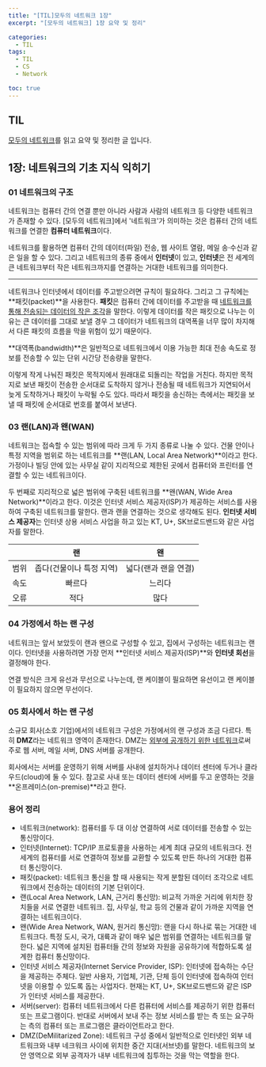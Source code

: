 ```yaml
---
title: "[TIL]모두의 네트워크 1장"
excerpt: "[모두의 네트워크] 1장 요약 및 정리"

categories:
  - TIL
tags:
  - TIL
  - CS
  - Network

toc: true
---
```


## TIL

[모두의 네트워크](http://www.kyobobook.co.kr/product/detailViewKor.laf?mallGb=KOR&ejkGb=KOR&barcode=9791160505030)를 읽고 요약 및 정리한 글 입니다.

## 1장: 네트워크의 기초 지식 익히기

### 01 네트워크의 구조

네트워크는 컴퓨터 간의 연결 뿐만 아니라 사람과 사람의 네트워크 등 다양한 네트워크가 존재할 수 있다. [모두의 네트워크]에서 '네트워크'가 의미하는 것은 컴퓨터 간의 네트워크를 연결한 **컴퓨터 네트워크**이다.

네트워크를 활용하면 컴퓨터 간의 데이터(파일) 전송, 웹 사이트 열람, 메일 송·수신과 같은 일을 할 수 있다. 그리고 네트워크의 종류 중에서 **인터넷**이 있고, **인터넷**은 전 세계의 큰 네트워크부터 작은 네트워크까지를 연결하는 거대한 네트워크를 의미한다.

---

네트워크나 인터넷에서 데이터를 주고받으려면 규칙이 필요하다. 그리고 그 규칙에는 **패킷(packet)**을 사용한다. **패킷**은 컴퓨터 간에 데이터를 주고받을 때 <u>네트워크를 통해 전송되는 데이터의 작은 조각</u>을 말한다. 이렇게 데이터를 작은 패킷으로 나누는 이유는 큰 데이터를 그대로 보낼 경우 그 데이터가 네트워크의 대역폭을 너무 많이 차지해서 다른 패킷의 흐름을 막을 위험이 있기 때문이다.

**대역폭(bandwidth)**은 일반적으로 네트워크에서 이용 가능한 최대 전송 속도로 정보를 전송할 수 있는 단위 시간당 전송량을 말한다.

이렇게 작게 나눠진 패킷은 목적지에서 원래대로 되돌리는 작업을 거친다. 하지만 목적지로 보낸 패킷이 전송한 순서대로 도착하지 않거나 전송될 때 네트워크가 지연되어서 늦게 도착하거나 패킷이 누락될 수도 있다. 따라서 패킷을 송신하는 측에서는 패킷을 보낼 때 패킷에 순서대로 번호를 붙여서 보낸다.

### 03 랜(LAN)과 왠(WAN)

네트워크는 접속할 수 있는 범위에 따라 크게 두 가지 종류로 나눌 수 있다. 건물 안이나 특정 지역을 범위로 하는 네트워크를 **랜(LAN, Local Area Network)**이라고 한다. 가정이나 빌딩 안에 있는 사무실 같이 지리적으로 제한된 곳에서 컴퓨터와 프린터를 연결할 수 있는 네트워크이다.

두 번째로 지리적으로 넓은 범위에 구축된 네트워크를 **왠(WAN, Wide Area Network)**이라고 한다. 이것은 인터넷 서비스 제공자(ISP)가 제공하는 서비스를 사용하여 구축된 네트워크를 말한다. 랜과 랜을 연결하는 것으로 생각해도 된다. **인터넷 서비스 제공자**는 인터넷 상용 서비스 사업을 하고 있는 KT, U+, SK브로드밴드와 같은 사업자를 말한다.

|      |            랜            |          왠          |
| :--: | :----------------------: | :------------------: |
| 범위 | 좁다(건물이나 특정 지역) | 넓다(랜과 랜을 연결) |
| 속도 |          빠르다          |        느리다        |
| 오류 |           적다           |         많다         |

### 04 가정에서 하는 랜 구성

네트워크는 앞서 보았듯이 랜과 왠으로 구성할 수 있고, 집에서 구성하는 네트워크는 랜이다. 인터넷을 사용하려면 가장 먼저 **인터넷 서비스 제공자(ISP)**와 **인터넷 회선**을 결정해야 한다.

연결 방식은 크게 유선과 무선으로 나누는데, 랜 케이블이 필요하면 유선이고 랜 케이블이 필요하지 않으면 무선이다.

### 05 회사에서 하는 랜 구성

소규모 회사(소호 기업)에서의 네트워크 구성은 가정에서의 랜 구성과 조금 다르다. 특히 **DMZ**라는 네트워크 영역이 존재한다. DMZ는 <u>외부에 공개하기 위한 네트워크</u>로써 주로 웹 서버, 메일 서버, DNS 서버를 공개한다.

회사에서는 서버를 운영하기 위해 서버를 사내에 설치하거나 데이터 센터에 두거나 클라우드(cloud)에 둘 수 있다. 참고로 사내 또는 데이터 센터에 서버를 두고 운영하는 것을 **온프레미스(on-premise)**라고 한다.

### 용어 정리

- 네트워크(network): 컴퓨터를 두 대 이상 연결하여 서로 데이터를 전송할 수 있는 통신망이다.
- 인터넷(Internet): TCP/IP 프로토콜을 사용하는 세계 최대 규모의 네트워크다. 전 세계의 컴퓨터를 서로 연결하여 정보를 교환할 수 있도록 만든 하나의 거대한 컴퓨터 통신망이다.
- 패킷(packet): 네트워크 통신을 할 때 사용되는 작게 분할된 데이터 조각으로 네트워크에서 전송하는 데이터의 기본 단위이다.
- 랜(Local Area Network, LAN, 근거리 통신망): 비교적 가까운 거리에 위치한 장치들을 서로 연결한 네트워크. 집, 사무실, 학교 등의 건물과 같이 가까운 지역을 연결하는 네트워크이다.
- 왠(Wide Area Network, WAN, 원거리 통신망): 랜을 다시 하나로 묶는 거대한 네트워크다. 특정 도시, 국가, 대륙과 같이 매우 넓은 범위를 연결하는 네트워크를 말한다. 넓은 지역에 설치된 컴퓨터들 간의 정보와 자원을 공유하기에 적합하도록 설계한 컴퓨터 통신망이다.
- 인터넷 서비스 제공자(Internet Service Provider, ISP): 인터넷에 접속하는 수단을 제공하는 주체다. 일반 사용자, 기업체, 기관, 단체 등이 인터넷에 접속하여 인터넷을 이용할 수 있도록 돕는 사업자다. 현재는 KT, U+, SK브로드밴드와 같은 ISP가 인터넷 서비스를 제공한다.
- 서버(server): 컴퓨터 네트워크에서 다른 컴퓨터에 서비스를 제공하기 위한 컴퓨터 또는 프로그램이다. 반대로 서버에서 보내 주는 정보 서비스를 받는 측 또는 요구하는 측의 컴퓨터 또는 프로그램은 클라이언트라고 한다.
- DMZ(DeMilitarized Zone): 네트워크 구성 중에서 일반적으로 인터넷인 외부 네트워크와 내부 네크워크 사이에 위치한 중간 지대(서브넷)를 말한다. 네트워크의 보안 영역으로 외부 공격자가 내부 네트워크에 침투하는 것을 막는 역할을 한다.
